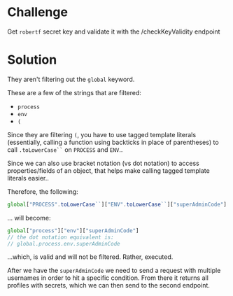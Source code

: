 # Challenge

Get `robertf` secret key and validate it with the /checkKeyValidity endpoint

# Solution

They aren't filtering out the `global` keyword. 

These are a few of the strings that are filtered:

 - `process`
 - `env`
 - `(`

Since they are filtering `(`, you have to use tagged template literals (essentially, calling a function using backticks in place of parentheses) to call ` .toLowerCase`` ` on `PROCESS` and `ENV`..

Since we can also use bracket notation (vs dot notation) to access properties/fields of an object, that helps make calling tagged template literals easier..

Therefore, the following:

```js
global["PROCESS".toLowerCase``]["ENV".toLowerCase``]["superAdminCode"]
```

... will become:

```js
global["process"]["env"]["superAdminCode"]
// the dot notation equivalent is:
// global.process.env.superAdminCode
```

...which, is valid and will not be filtered. Rather, executed.

After we have the `superAdminCode` we need to send a request with multiple usernames in order to hit a specific condition. From there it returns all profiles with secrets, which we can then send to the second endpoint.
